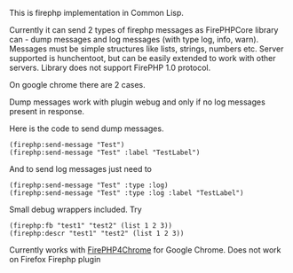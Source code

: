 This is firephp implementation in Common Lisp.

Currently it can send 2 types of firephp messages as FirePHPCore library can - dump messages and log messages (with type log, info, warn).
Messages must be simple structures like lists, strings, numbers etc.
Server supported is hunchentoot, but can be easily extended to work with other servers.
Library does not support FirePHP 1.0 protocol.

On google chrome there are 2 cases. 

Dump messages work with plugin webug and only if no log messages present in response.

Here is the code to send dump messages.

```
(firephp:send-message "Test")
(firephp:send-message "Test" :label "TestLabel")
```

And to send log messages just need to 

```
(firephp:send-message "Test" :type :log)
(firephp:send-message "Test" :type :log :label "TestLabel")
```

Small debug wrappers included. Try 

```
(firephp:fb "test1" "test2" (list 1 2 3))
(firephp:descr "test1" "test2" (list 1 2 3))
```

Currently works with [FirePHP4Chrome](https://chrome.google.com/webstore/detail/firephp4chrome/gpgbmonepdpnacijbbdijfbecmgoojma?hl=ru) for Google Chrome.
Does not work on Firefox Firephp plugin
